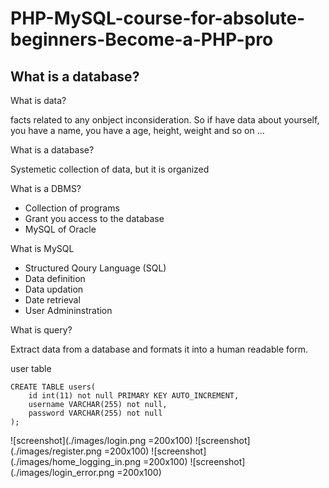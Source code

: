 # PHP-MySQL-course-for-absolute-beginners-Become-a-PHP-pro ##

## What is a database? ##

What is data?

facts related to any onbject inconsideration. So if have data about yourself, you have a name, you have a age, height, weight and so on ...


What is a database?

Systemetic collection of data, but it is organized


What is a DBMS?
- Collection of programs
- Grant you access to the database
- MySQL of Oracle

What is MySQL
- Structured Qoury Language (SQL)
- Data definition
- Data updation
- Date retrieval
- User Admininstration

What is query?

Extract data from a database and formats it into a human readable form.

user table

```
CREATE TABLE users(
	id int(11) not null PRIMARY KEY AUTO_INCREMENT,
    username VARCHAR(255) not null,
    password VARCHAR(255) not null
);
```

![screenshot](./images/login.png =200x100)
![screenshot](./images/register.png =200x100)
![screenshot](./images/home_logging_in.png =200x100)
![screenshot](./images/login_error.png =200x100)
